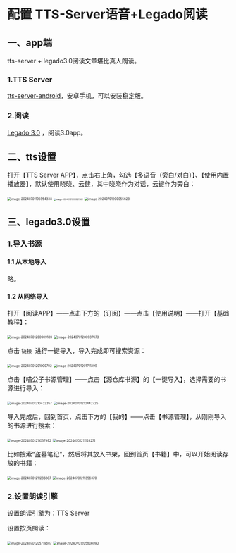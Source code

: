 # 配置 TTS-Server语音+Legado阅读



## 一、app端

tts-server + legado3.0阅读文章堪比真人朗读。

### 1.TTS Server

[tts-server-android](https://github.com/jing332/tts-server-android)，安卓手机，可以安装稳定版。

### 2.阅读

[Legado 3.0](https://github.com/gedoor/legado) ，阅读3.0app。



## 二、tts设置

打开【TTS Server APP】，点击右上角，勾选【多语音（旁白/对白）】、【使用内置播放器】，默认使用晓晓、云健，其中晓晓作为对话，云键作为旁白：

<img src="https://raw.githubusercontent.com/zyx3721/Picbed/main/blog-images/2024/07/01/6d933964e342d6a9e74b5c8a4d8c7b02-image-20240701195954338-e8c52a.png" alt="image-20240701195954338" style="zoom:50%;" />

<img src="https://raw.githubusercontent.com/zyx3721/Picbed/main/blog-images/2024/07/01/21b219953fe14db1bc330f49b06df8ab-image-20240701200021381-710d18.png" alt="image-20240701200021381" style="zoom: 33%;" />

<img src="https://raw.githubusercontent.com/zyx3721/Picbed/main/blog-images/2024/07/01/4b4264998ff8ec066902e43bbc5563c6-image-20240701200055623-a0e07e.png" alt="image-20240701200055623" style="zoom:50%;" />



## 三、legado3.0设置

### 1.导入书源

#### 1.1 从本地导入

略。

#### 1.2 从网络导入

打开【阅读APP】——点击下方的【订阅】——点击【使用说明】——打开【基础教程】：

<img src="https://raw.githubusercontent.com/zyx3721/Picbed/main/blog-images/2024/07/01/93b8a73054e34e47b0a38d0036bf96b0-image-20240701200909189-d7fbea.png" alt="image-20240701200909189" style="zoom:50%;" />

<img src="https://raw.githubusercontent.com/zyx3721/Picbed/main/blog-images/2024/07/01/0dc1a3438bc82c48cf74be9aaabdf5dd-image-20240701200937673-94b63e.png" alt="image-20240701200937673" style="zoom:50%;" />

点击 `链接 `进行一键导入，导入完成即可搜索资源：

<img src="https://raw.githubusercontent.com/zyx3721/Picbed/main/blog-images/2024/07/01/07de13daa2461d1e8f2e414950c2e7c4-image-20240701201000702-9654e2.png" alt="image-20240701201000702" style="zoom:50%;" />

<img src="https://raw.githubusercontent.com/zyx3721/Picbed/main/blog-images/2024/07/01/242164b2f452ef3adddf8a422e5f8426-image-20240701201711399-4f2d10.png" alt="image-20240701201711399" style="zoom: 50%;" />

点击【喵公子书源管理】——点击【源仓库书源】的【一键导入】，选择需要的书源进行导入：

<img src="https://raw.githubusercontent.com/zyx3721/Picbed/main/blog-images/2024/07/01/de39c7508318e5b9f1e59770ca1000db-image-20240701210432357-73b909.png" alt="image-20240701210432357" style="zoom:50%;" />

<img src="https://raw.githubusercontent.com/zyx3721/Picbed/main/blog-images/2024/07/01/c2583455aa123d4c22a9ad7e63a8e40a-image-20240701210442725-552df6.png" alt="image-20240701210442725" style="zoom:50%;" />

导入完成后，回到首页，点击下方的【我的】——点击【书源管理】，从刚刚导入的书源进行搜索：

<img src="https://raw.githubusercontent.com/zyx3721/Picbed/main/blog-images/2024/07/01/b5196f9a0e42bacabf62027a5e163ee4-image-20240701211057992-bc7bff.png" alt="image-20240701211057992" style="zoom:50%;" />

<img src="https://raw.githubusercontent.com/zyx3721/Picbed/main/blog-images/2024/07/01/e315223652bb33c9df5e6b0ced24f43c-image-20240701211128271-18ad0b.png" alt="image-20240701211128271" style="zoom:50%;" />

比如搜索“盗墓笔记”，然后将其放入书架，回到首页【书籍】中，可以开始阅读存放的书籍：

<img src="https://raw.githubusercontent.com/zyx3721/Picbed/main/blog-images/2024/07/01/b00efcd3881241814b4cdad057250ddc-image-20240701211236807-04d7b4.png" alt="image-20240701211236807" style="zoom: 50%;" />

<img src="https://raw.githubusercontent.com/zyx3721/Picbed/main/blog-images/2024/07/01/f3071fd28f4733aaed0f44148d297d29-image-20240701211356370-7b65ea.png" alt="image-20240701211356370" style="zoom:50%;" />

### 2.设置朗读引擎

设置朗读引擎为：TTS Server

设置按页朗读：

<img src="https://raw.githubusercontent.com/zyx3721/Picbed/main/blog-images/2024/07/01/0e472251a65f1195f4e162c5c4b52c9a-image-20240701205719607-af85bb.png" alt="image-20240701205719607" style="zoom:50%;" />

<img src="https://raw.githubusercontent.com/zyx3721/Picbed/main/blog-images/2024/07/01/005278fa5ba1e49e0be48a1c96439e7b-image-20240701205808090-f8ed4f.png" alt="image-20240701205808090" style="zoom:50%;" />